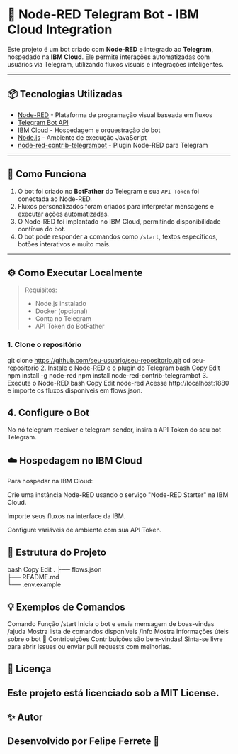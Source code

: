 # 🤖 Node-RED Telegram Bot - IBM Cloud Integration

Este projeto é um bot criado com **Node-RED** e integrado ao **Telegram**, hospedado na **IBM Cloud**. Ele permite interações automatizadas com usuários via Telegram, utilizando fluxos visuais e integrações inteligentes.

---

## 📦 Tecnologias Utilizadas

- [Node-RED](https://nodered.org/) - Plataforma de programação visual baseada em fluxos
- [Telegram Bot API](https://core.telegram.org/bots/api)
- [IBM Cloud](https://www.ibm.com/cloud) - Hospedagem e orquestração do bot
- [Node.js](https://nodejs.org/) - Ambiente de execução JavaScript
- [node-red-contrib-telegrambot](https://flows.nodered.org/node/node-red-contrib-telegrambot) - Plugin Node-RED para Telegram

---

## 🚀 Como Funciona

1. O bot foi criado no **BotFather** do Telegram e sua `API Token` foi conectada ao Node-RED.
2. Fluxos personalizados foram criados para interpretar mensagens e executar ações automatizadas.
3. O Node-RED foi implantado no IBM Cloud, permitindo disponibilidade contínua do bot.
4. O bot pode responder a comandos como `/start`, textos específicos, botões interativos e muito mais.

---

## ⚙️ Como Executar Localmente

> Requisitos:
> - Node.js instalado
> - Docker (opcional)
> - Conta no Telegram
> - API Token do BotFather

### 1. Clone o repositório


git clone https://github.com/seu-usuario/seu-repositorio.git
cd seu-repositorio
2. Instale o Node-RED e o plugin do Telegram
bash
Copy
Edit
npm install -g node-red
npm install node-red-contrib-telegrambot
3. Execute o Node-RED
bash
Copy
Edit
node-red
Acesse http://localhost:1880 e importe os fluxos disponíveis em flows.json.

## 4. Configure o Bot
No nó telegram receiver e telegram sender, insira a API Token do seu bot Telegram.

## ☁️ Hospedagem no IBM Cloud
Para hospedar na IBM Cloud:

Crie uma instância Node-RED usando o serviço "Node-RED Starter" na IBM Cloud.

Importe seus fluxos na interface da IBM.

Configure variáveis de ambiente com sua API Token.

## 📁 Estrutura do Projeto
bash
Copy
Edit
.
├── flows.json           
├── README.md      
└── .env.example         
## 💡 Exemplos de Comandos

Comando	Função
/start	Inicia o bot e envia mensagem de boas-vindas
/ajuda	Mostra lista de comandos disponíveis
/info	Mostra informações úteis sobre o bot
🤝 Contribuições
Contribuições são bem-vindas! Sinta-se livre para abrir issues ou enviar pull requests com melhorias.

## 📄 Licença
## Este projeto está licenciado sob a MIT License.

## ✨ Autor
## Desenvolvido por Felipe Ferrete 🚀








